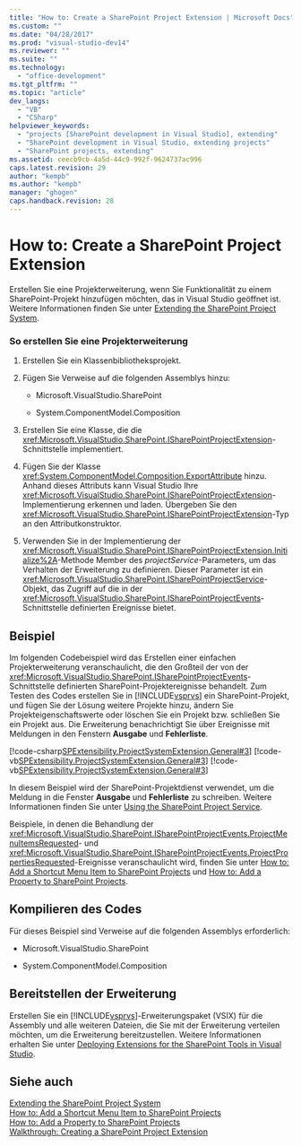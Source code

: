 ```yaml
---
title: "How to: Create a SharePoint Project Extension | Microsoft Docs"
ms.custom: ""
ms.date: "04/28/2017"
ms.prod: "visual-studio-dev14"
ms.reviewer: ""
ms.suite: ""
ms.technology: 
  - "office-development"
ms.tgt_pltfrm: ""
ms.topic: "article"
dev_langs: 
  - "VB"
  - "CSharp"
helpviewer_keywords: 
  - "projects [SharePoint development in Visual Studio], extending"
  - "SharePoint development in Visual Studio, extending projects"
  - "SharePoint projects, extending"
ms.assetid: ceecb9cb-4a5d-44c9-992f-9624737ac996
caps.latest.revision: 29
author: "kempb"
ms.author: "kempb"
manager: "ghogen"
caps.handback.revision: 28
---
```

# How to: Create a SharePoint Project Extension
  Erstellen Sie eine Projekterweiterung, wenn Sie Funktionalität zu einem SharePoint\-Projekt hinzufügen möchten, das in Visual Studio geöffnet ist.  Weitere Informationen finden Sie unter [Extending the SharePoint Project System](../sharepoint/extending-the-sharepoint-project-system.md).  
  
### So erstellen Sie eine Projekterweiterung  
  
1.  Erstellen Sie ein Klassenbibliotheksprojekt.  
  
2.  Fügen Sie Verweise auf die folgenden Assemblys hinzu:  
  
    -   Microsoft.VisualStudio.SharePoint  
  
    -   System.ComponentModel.Composition  
  
3.  Erstellen Sie eine Klasse, die die <xref:Microsoft.VisualStudio.SharePoint.ISharePointProjectExtension>\-Schnittstelle implementiert.  
  
4.  Fügen Sie der Klasse <xref:System.ComponentModel.Composition.ExportAttribute> hinzu.  Anhand dieses Attributs kann Visual Studio Ihre <xref:Microsoft.VisualStudio.SharePoint.ISharePointProjectExtension>\-Implementierung erkennen und laden.  Übergeben Sie den <xref:Microsoft.VisualStudio.SharePoint.ISharePointProjectExtension>\-Typ an den Attributkonstruktor.  
  
5.  Verwenden Sie in der Implementierung der <xref:Microsoft.VisualStudio.SharePoint.ISharePointProjectExtension.Initialize%2A>\-Methode Member des *projectService*\-Parameters, um das Verhalten der Erweiterung zu definieren.  Dieser Parameter ist ein <xref:Microsoft.VisualStudio.SharePoint.ISharePointProjectService>\-Objekt, das Zugriff auf die in der <xref:Microsoft.VisualStudio.SharePoint.ISharePointProjectEvents>\-Schnittstelle definierten Ereignisse bietet.  
  
## Beispiel  
 Im folgenden Codebeispiel wird das Erstellen einer einfachen Projekterweiterung veranschaulicht, die den Großteil der von der <xref:Microsoft.VisualStudio.SharePoint.ISharePointProjectEvents>\-Schnittstelle definierten SharePoint\-Projektereignisse behandelt.  Zum Testen des Codes erstellen Sie in [!INCLUDE[vsprvs](../sharepoint/includes/vsprvs-md.md)] ein SharePoint\-Projekt, und fügen Sie der Lösung weitere Projekte hinzu, ändern Sie Projekteigenschaftswerte oder löschen Sie ein Projekt bzw. schließen Sie ein Projekt aus.  Die Erweiterung benachrichtigt Sie über Ereignisse mit Meldungen in den Fenstern **Ausgabe** und **Fehlerliste**.  
  
 [!code-csharp[SPExtensibility.ProjectSystemExtension.General#3](../snippets/csharp/VS_Snippets_OfficeSP/spextensibility.projectsystemextension.general/cs/extension/projectextension.cs#3)]
 [!code-vb[SPExtensibility.ProjectSystemExtension.General#3](../snippets/visualbasic/VS_Snippets_OfficeSP/spextensibility.projectsystemextension.general/vb/extension/projectextension.vb#3)]
 [!code-vb[SPExtensibility.ProjectSystemExtension.General#3](../snippets/visualbasic/VS_Snippets_OfficeSP/spextensibility.projectsystemextension.general/vb/extension/savedatatoprojectfile.vb#3)]  
  
 In diesem Beispiel wird der SharePoint\-Projektdienst verwendet, um die Meldung in die Fenster **Ausgabe** und **Fehlerliste** zu schreiben.  Weitere Informationen finden Sie unter [Using the SharePoint Project Service](../sharepoint/using-the-sharepoint-project-service.md).  
  
 Beispiele, in denen die Behandlung der <xref:Microsoft.VisualStudio.SharePoint.ISharePointProjectEvents.ProjectMenuItemsRequested>\- und <xref:Microsoft.VisualStudio.SharePoint.ISharePointProjectEvents.ProjectPropertiesRequested>\-Ereignisse veranschaulicht wird, finden Sie unter [How to: Add a Shortcut Menu Item to SharePoint Projects](../sharepoint/how-to-add-a-shortcut-menu-item-to-sharepoint-projects.md) und [How to: Add a Property to SharePoint Projects](../sharepoint/how-to-add-a-property-to-sharepoint-projects.md).  
  
## Kompilieren des Codes  
 Für dieses Beispiel sind Verweise auf die folgenden Assemblys erforderlich:  
  
-   Microsoft.VisualStudio.SharePoint  
  
-   System.ComponentModel.Composition  
  
## Bereitstellen der Erweiterung  
 Erstellen Sie ein [!INCLUDE[vsprvs](../sharepoint/includes/vsprvs-md.md)]\-Erweiterungspaket \(VSIX\) für die Assembly und alle weiteren Dateien, die Sie mit der Erweiterung verteilen möchten, um die Erweiterung bereitzustellen.  Weitere Informationen erhalten Sie unter [Deploying Extensions for the SharePoint Tools in Visual Studio](../sharepoint/deploying-extensions-for-the-sharepoint-tools-in-visual-studio.md).  
  
## Siehe auch  
 [Extending the SharePoint Project System](../sharepoint/extending-the-sharepoint-project-system.md)   
 [How to: Add a Shortcut Menu Item to SharePoint Projects](../sharepoint/how-to-add-a-shortcut-menu-item-to-sharepoint-projects.md)   
 [How to: Add a Property to SharePoint Projects](../sharepoint/how-to-add-a-property-to-sharepoint-projects.md)   
 [Walkthrough: Creating a SharePoint Project Extension](../sharepoint/walkthrough-creating-a-sharepoint-project-extension.md)  
  
  
